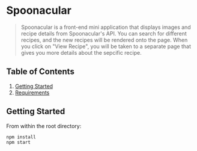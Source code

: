# Spoonacular

> Spoonacular is a front-end mini application that displays images and recipe details from Spoonacular's API. You can search for different recipes, and the new recipes will be rendered onto the page. When you click on "View Recipe", you will be taken to a separate page that gives you more details about the sepcific recipe.  

## Table of Contents

1. [Getting Started](#getting-started)
2. [Requirements](#requirements)

## Getting Started

From within the root directory:

```sh
npm install
npm start
```